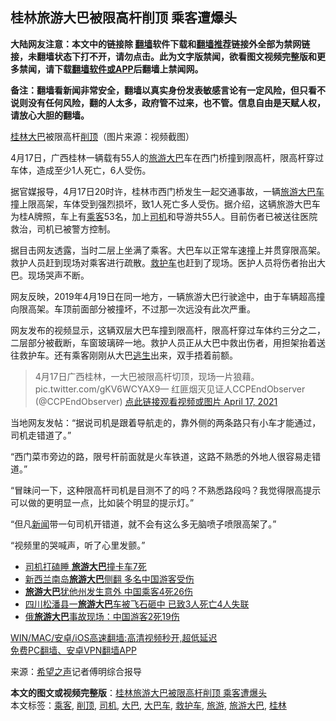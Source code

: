  <h2>桂林旅游大巴被限高杆削顶 乘客遭爆头</h2> <p class="notice"><b>大陆网友注意：本文中的链接除 <a href="https://github.com/bannedbook/fanqiang" >翻墙</a>软件下载和<a href="https://github.com/killgcd/justmysocks/blob/master/README.md">翻墙推荐</a>链接外全部为禁网链接，未翻墙状态下打不开，请勿点击。此为文字版禁闻，欲看图文视频完整版和更多禁闻，请下载<a href="https://github.com/bannedbook/fanqiang">翻墙软件或APP</a>后翻墙上禁闻网。</p><p>备注：翻墙看新闻非常安全，翻墙以真实身份发表敏感言论有一定风险，但只看不说则没有任何风险，翻的人太多，政府管不过来，也不管。信息自由是天赋人权，请放心大胆的翻墙。</b></p>  <div class="entry"> <p id="conimg"><a href="https://www.bannedbook.org/bnews/tag/%e6%a1%82%e6%9e%97/" class="st_tag internal_tag" rel="tag" title="标签 桂林 下的日志">桂林</a><a href="https://www.bannedbook.org/bnews/tag/%E5%A4%A7%E5%B7%B4/" class="st_tag internal_tag" rel="tag" title="标签 大巴 下的日志">大巴</a>被限高杆<a href="https://www.bannedbook.org/bnews/tag/%E5%89%8A%E9%A1%B6/" class="st_tag internal_tag" rel="tag" title="标签 削顶 下的日志">削顶</a>（图片来源：视频截图）</p> <p>4月17日，广西桂林一辆载有55人的<a href="https://www.bannedbook.org/bnews/tag/%E6%97%85%E6%B8%B8%E5%A4%A7%E5%B7%B4/" class="st_tag internal_tag" rel="tag" title="标签 旅游大巴 下的日志">旅游大巴</a>车在西门桥撞到限高杆，限高杆穿过车体，造成至少1人死亡，6人受伤。</p> <p>据官媒报导，4月17日20时许，桂林市西门桥发生一起交通事故，一辆<a href="https://www.bannedbook.org/bnews/tag/%e6%97%85%e6%b8%b8/" class="st_tag internal_tag" rel="tag" title="标签 旅游 下的日志">旅游</a><a href="https://www.bannedbook.org/bnews/tag/%E5%A4%A7%E5%B7%B4%E8%BD%A6/" class="st_tag internal_tag" rel="tag" title="标签 大巴车 下的日志">大巴车</a>撞上限高架，车体受到强烈损坏，致1人死亡多人受伤。据介绍，这辆旅游大巴车为桂A牌照，车上有<a href="https://www.bannedbook.org/bnews/tag/%E4%B9%98%E5%AE%A2/" class="st_tag internal_tag" rel="tag" title="标签 乘客 下的日志">乘客</a>53名，加上<a href="https://www.bannedbook.org/bnews/tag/%e5%8f%b8%e6%9c%ba/" class="st_tag internal_tag" rel="tag" title="标签 司机 下的日志">司机</a>和导游共55人。目前伤者已被送往医院救治，司机已被警方控制。</p>  <p>据目击网友透露，当时二层上坐满了乘客。大巴车以正常车速撞上并贯穿限高架。救护人员赶到现场对乘客进行疏散。<a href="https://www.bannedbook.org/bnews/tag/%E6%95%91%E6%8A%A4%E8%BD%A6/" class="st_tag internal_tag" rel="tag" title="标签 救护车 下的日志">救护车</a>也赶到了现场。医护人员将伤者抬出大巴。现场哭声不断。</p> <p>网友反映，2019年4月19日在同一地方，一辆旅游大巴行驶途中，由于车辆超高撞向限高架。车顶前面部分被撞坏，不过那一次远没有此次严重。</p> <p>网友发布的视频显示，这辆双层大巴车撞到限高杆，限高杆穿过车体约三分之二，二层部分被截断，车窗玻璃碎一地。救护人员正从大巴中救出伤者，用担架抬着送往救护车。还有乘客刚刚从大巴<span class='wp_keywordlink'><a href="https://www.bannedbook.org/forum5/topic38.html" title="劫难逃生有秘诀" target="_blank">逃生</a></span>出来，双手捂着前额。</p>  <blockquote><p>4月17日广西桂林，一大巴被限高杆切顶，现场一片狼藉。 pic.twitter.com/gKV6WCYAX9— 红匪烟灭见证人CCPEndObserver (@CCPEndObserver) <a href="https://twitter.com/CCPEndObserver/status/1383487295362265088?ref_src=twsrc%5Etfw">点此链接观看视频或图片 April 17, 2021</a></p></blockquote> <p>当地网友发帖：“据说司机是跟着导航走的，靠外侧的两条路只有小车才能通过，司机走错道了。”</p> <p>“西门菜市旁边的路，限号杆前面就是火车铁道，这路不熟悉的外地人很容易走错道。”</p>  <p>“冒昧问一下，这种限高杆司机是目测不了的吗？不熟悉路段吗？我觉得限高提示可以做的更明显一点，比如装个明显的提示灯。”</p> <p>“但凡<span class='wp_keywordlink_affiliate'><a href="https://www.bannedbook.org/" title="新闻">新闻</a></span>带一句司机开错道，就不会有这么多无脑喷子喷限高架了。”</p> <p>“视频里的哭喊声，听了心里发颤。”</p>  <ul class='op-related-articles' title='相关阅读'> <li><a href='https://www.bannedbook.org/bnews/baitai/20200928/1404619.html' target='_blank'>司机打磕睡 <b>旅游大巴</b>撞卡车7死</a></li> <li><a href='https://www.bannedbook.org/bnews/baitai/20200122/1262979.html' target='_blank'>新西兰南岛<b>旅游大巴</b>侧翻 多名中国游客受伤</a></li> <li><a href='https://www.bannedbook.org/bnews/headline/20190922/1195586.html' target='_blank'><b>旅游大巴</b>犹他州发生意外  中国乘客4死26伤</a></li> <li><a href='https://www.bannedbook.org/bnews/baitai/20190711/1156681.html' target='_blank'>四川松潘县一<b>旅游大巴</b>车被飞石砸中 已致3人死亡4人失联</a></li> <li><a href='https://www.bannedbook.org/bnews/baitai/20190529/1135137.html' target='_blank'>俄<b>旅游大巴</b>事故现场：中国游客2死19伤</a></li> </ul> <p class="texttj"> <a href="https://github.com/bannedbook/fanqiang/wiki/V2ray%E6%9C%BA%E5%9C%BA" target="_blank">WIN/MAC/安卓/iOS高速翻墙:高清视频秒开,超低延迟</a><br/> <a href="https://github.com/bannedbook/fanqiang/wiki/%E7%A6%81%E9%97%BB%E7%BD%91%E5%AE%89%E5%8D%93%E7%BF%BB%E5%A2%99%E6%96%B0%E9%97%BBAPP" target="_blank">免费PC翻墙、安卓VPN翻墙APP</a></p><p> 来源：<span class='wp_keywordlink_affiliate'><a href="https://www.soundofhope.org" title="希望之声" target="_blank">希望之声</a></span>记者傅明综合报导 </p><a name='sharetosocial'></a>       <div><b>本文的图文或视频完整版</b>：<a href='https://www.bannedbook.org/bnews/cbnews/20210418/1528598.html'>桂林旅游大巴被限高杆削顶 乘客遭爆头</a></div>  </div><!--END ENTRY--> <div class="postfooter"> <div>本文标签：<a href="https://www.bannedbook.org/bnews/tag/%E4%B9%98%E5%AE%A2/" rel="tag">乘客</a>, <a href="https://www.bannedbook.org/bnews/tag/%E5%89%8A%E9%A1%B6/" rel="tag">削顶</a>, <a href="https://www.bannedbook.org/bnews/tag/%e5%8f%b8%e6%9c%ba/" rel="tag">司机</a>, <a href="https://www.bannedbook.org/bnews/tag/%E5%A4%A7%E5%B7%B4/" rel="tag">大巴</a>, <a href="https://www.bannedbook.org/bnews/tag/%E5%A4%A7%E5%B7%B4%E8%BD%A6/" rel="tag">大巴车</a>, <a href="https://www.bannedbook.org/bnews/tag/%E6%95%91%E6%8A%A4%E8%BD%A6/" rel="tag">救护车</a>, <a href="https://www.bannedbook.org/bnews/tag/%e6%97%85%e6%b8%b8/" rel="tag">旅游</a>, <a href="https://www.bannedbook.org/bnews/tag/%E6%97%85%E6%B8%B8%E5%A4%A7%E5%B7%B4/" rel="tag">旅游大巴</a>, <a href="https://www.bannedbook.org/bnews/tag/%e6%a1%82%e6%9e%97/" rel="tag">桂林</a></div>  </div><!--END POSTFOOTER--> 